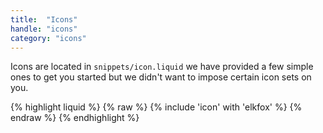 ```yaml
---
title:  "Icons"
handle: "icons"
category: "icons"
---
```

Icons are located in `snippets/icon.liquid` we have provided a few simple ones to get you started but we didn't want to impose certain icon sets on you.

{% highlight liquid %}
{% raw %}
{% include 'icon' with 'elkfox' %}
{% endraw %}
{% endhighlight %}
